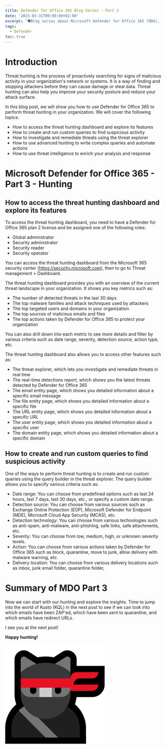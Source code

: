 ```yaml
---
title: Defender for Office 365 Blog Series - Part 3
date: '2023-03-31T09:00:00+02:00'
excerpt: "🛡️Blog series about Microsoft Defender for Office 365 (MDO), how to get started with threat hunting"
tags: 
  - Defender
toc: true
---
```

# Introduction
Threat hunting is the process of proactively searching for signs of malicious activity in your organization's network or systems. It is a way of finding and stopping attackers before they can cause damage or steal data. Threat hunting can also help you improve your security posture and reduce your attack surface.

In this blog post, we will show you how to use Defender for Office 365 to perform threat hunting in your organization. We will cover the following topics:

- How to access the threat hunting dashboard and explore its features
- How to create and run custom queries to find suspicious activity
- How to investigate and remediate threats using the threat explorer
- How to use advanced hunting to write complex queries and automate actions
- How to use threat intelligence to enrich your analysis and response

# Microsoft Defender for Office 365 - Part 3 - Hunting


## How to access the threat hunting dashboard and explore its features

To access the threat hunting dashboard, you need to have a Defender for Office 365 plan 2 license and be assigned one of the following roles:

- Global administrator
- Security administrator
- Security reader
- Security operator

You can access the threat hunting dashboard from the Microsoft 365 security center (https://security.microsoft.com), then to go to Threat management > Dashboard.

The threat hunting dashboard provides you with an overview of the current threat landscape in your organization. It shows you key metrics such as:

- The number of detected threats in the last 30 days
- The top malware families and attack techniques used by attackers
- The top targeted users and domains in your organization
- The top sources of malicious emails and files
- The top actions taken by Defender for Office 365 to protect your organization

You can also drill down into each metric to see more details and filter by various criteria such as date range, severity, detection source, action type, etc.

The threat hunting dashboard also allows you to access other features such as:

- The threat explorer, which lets you investigate and remediate threats in real time
- The real-time detections report, which shows you the latest threats detected by Defender for Office 365
- The email entity page, which shows you detailed information about a specific email message
- The file entity page, which shows you detailed information about a specific file
- The URL entity page, which shows you detailed information about a specific URL
- The user entity page, which shows you detailed information about a specific user
- The domain entity page, which shows you detailed information about a specific domain

## How to create and run custom queries to find suspicious activity

One of the ways to perform threat hunting is to create and run custom queries using the query builder in the threat explorer. The query builder allows you to specify various criteria such as:

- Date range: You can choose from predefined options such as last 24 hours, last 7 days, last 30 days, etc., or specify a custom date range.
- Detection source: You can choose from various sources such as Exchange Online Protection (EOP), Microsoft Defender for Endpoint (MDE), Microsoft Cloud App Security (MCAS), etc.
- Detection technology: You can choose from various technologies such as anti-spam, anti-malware, anti-phishing, safe links, safe attachments, etc.
- Severity: You can choose from low, medium, high, or unknown severity levels.
- Action: You can choose from various actions taken by Defender for Office 365 such as block, quarantine, move to junk, allow delivery with malware warning, etc.
- Delivery location: You can choose from various delivery locations such as inbox, junk email folder, quarantine folder,


# Summary of MDO Part 3

Now we can start with our hunting and explore the insights. Time to jump into the world of Kusto (KQL) in the next post to see if we can look into which emails have been ZAP'ed, which have been sent to quarantine, and which emails have redirect URLs. 

I see you at the next post!

**Happy hunting!**

![Ninja Cat](/assets/ninja-cat.png)
